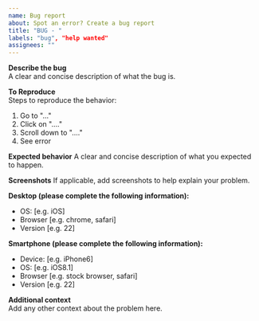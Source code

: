 ```yaml
---
name: Bug report
about: Spot an error? Create a bug report
title: "BUG - "
labels: "bug", "help wanted"
assignees: ""
---
```


**Describe the bug**  
A clear and concise description of what the bug is.

**To Reproduce**  
Steps to reproduce the behavior:

1. Go to "..."
2. Click on "...."
3. Scroll down to "...."
4. See error

**Expected behavior**
A clear and concise description of what you expected to happen.

**Screenshots**
If applicable, add screenshots to help explain your problem.

**Desktop (please complete the following information):**  

- OS: [e.g. iOS]
- Browser [e.g. chrome, safari]
- Version [e.g. 22]

**Smartphone (please complete the following information):**  

- Device: [e.g. iPhone6]
- OS: [e.g. iOS8.1]
- Browser [e.g. stock browser, safari]
- Version [e.g. 22]

**Additional context**  
Add any other context about the problem here.
